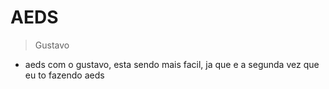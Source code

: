 # AEDS

>Gustavo

- aeds com o gustavo, esta sendo mais facil, ja que e a segunda vez que eu to fazendo aeds